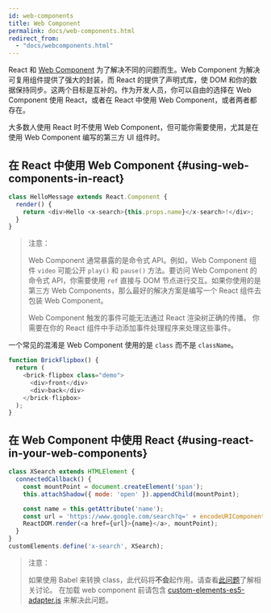 ```yaml
---
id: web-components
title: Web Component
permalink: docs/web-components.html
redirect_from:
  - "docs/webcomponents.html"
---
```


React 和 [Web Component](https://developer.mozilla.org/en-US/docs/Web/Web_Components) 为了解决不同的问题而生。Web Component 为解决可复用组件提供了强大的封装，而 React 的提供了声明式库，使 DOM 和你的数据保持同步。这两个目标是互补的。作为开发人员，你可以自由的选择在 Web Component 使用 React，或者在 React 中使用 Web Component，或者两者都存在。

大多数人使用 React 时不使用 Web Component，但可能你需要使用，尤其是在使用 Web Component 编写的第三方 UI 组件时。

## 在 React 中使用 Web Component {#using-web-components-in-react}

```javascript
class HelloMessage extends React.Component {
  render() {
    return <div>Hello <x-search>{this.props.name}</x-search>!</div>;
  }
}
```

> 注意：
>
> Web Component 通常暴露的是命令式 API。例如，Web Component 组件 `video` 可能公开 `play()` 和 `pause()` 方法。要访问 Web Component 的命令式 API，你需要使用 `ref` 直接与 DOM 节点进行交互。如果你使用的是第三方 Web Components，那么最好的解决方案是编写一个 React 组件去包装 Web Component。
>
> Web Component 触发的事件可能无法通过 React 渲染树正确的传播。
> 你需要在你的 React 组件中手动添加事件处理程序来处理这些事件。

一个常见的混淆是 Web Component 使用的是 `class` 而不是 `className`。

```javascript
function BrickFlipbox() {
  return (
    <brick-flipbox class="demo">
      <div>front</div>
      <div>back</div>
    </brick-flipbox>
  );
}
```

## 在 Web Component 中使用 React  {#using-react-in-your-web-components}

```javascript
class XSearch extends HTMLElement {
  connectedCallback() {
    const mountPoint = document.createElement('span');
    this.attachShadow({ mode: 'open' }).appendChild(mountPoint);

    const name = this.getAttribute('name');
    const url = 'https://www.google.com/search?q=' + encodeURIComponent(name);
    ReactDOM.render(<a href={url}>{name}</a>, mountPoint);
  }
}
customElements.define('x-search', XSearch);
```

>注意：
>
>如果使用 Babel 来转换 class，此代码将**不会**起作用。请查看[此问题](https://github.com/w3c/webcomponents/issues/587)了解相关讨论。
>在加载 web component 前请包含 [custom-elements-es5-adapter.js](https://github.com/webcomponents/webcomponentsjs#custom-elements-es5-adapterjs) 来解决此问题。

